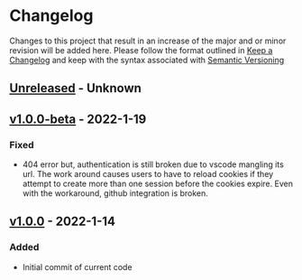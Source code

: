 # Changelog
Changes to this project that result in an increase of the major and or minor revision will be added here. Please follow the format outlined in [Keep a Changelog](http://keepachangelog.com/en/1.0.0/) and keep with the syntax associated with [Semantic Versioning](https://semver.org/)

## [Unreleased] - Unknown

## [v1.0.0-beta] - 2022-1-19
### Fixed
- 404 error but, authentication is still broken due to vscode mangling its url. The work around causes users to have to reload cookies if they attempt to create more than one session before the cookies expire. Even with the workaround, github integration is broken.

## [v1.0.0] - 2022-1-14
### Added
- Initial commit of current code

[Unreleased]: https://github.com/UCO-HPC/buddy_code-server/compare/v1.0.0-beta...devel
[v1.0.0-beta]: https://github.com/UCO-HPC/buddy_code-server/releases/tag/v1.0.0-beta
[v1.0.0]: https://github.com/UCO-HPC/buddy_code-server/releases/tag/v1.0.0
